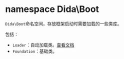 # namespace Dida\Boot

`Dida\Boot`命名空间，存放框架启动时需要加载的一些类库。

包括：
- `Loader`：自动加载类。[查看文档](Loader.md)
- `Foundation`：基础类。

